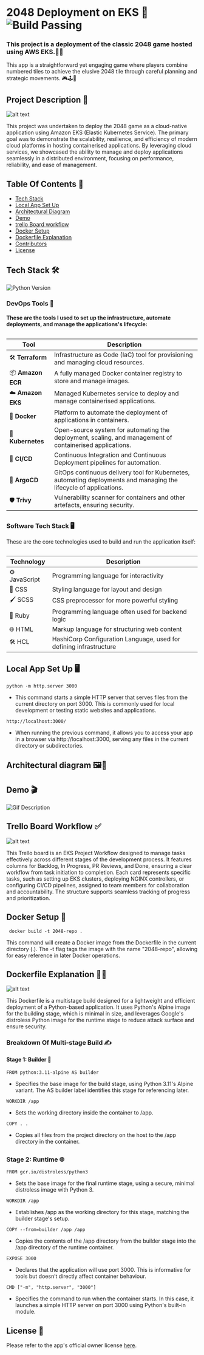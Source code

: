 # 2048 Deployment on EKS 🚀 ![Build Passing](https://img.shields.io/badge/build-passing-brightgreen)

### This project is a deployment of the classic 2048 game hosted using AWS EKS.👥🤝

This app is a straightforward yet engaging game where players combine numbered tiles to achieve the elusive 2048 tile through careful planning and strategic movements. 🎮🕹️🧩

## Project Description 📄

![alt text](image.png)

This project was undertaken to deploy the 2048 game as a cloud-native application using Amazon EKS (Elastic Kubernetes Service). The primary goal was to demonstrate the scalability, resilience, and efficiency of modern cloud platforms in hosting containerised applications. By leveraging cloud services, we showcased the ability to manage and deploy applications seamlessly in a distributed environment, focusing on performance, reliability, and ease of management.

## Table Of Contents  📑
- [Tech Stack ](#tech-stack)
- [Local App Set Up ](#local-app-set-up)
- [Architectural Diagram](#Architectural-Diagram)
- [Demo](#Demo)
- [trello Board workflow](#trello-board-workflow)
- [Docker Setup](#docker-setup)
- [Dockerfile Explanation](#Dockerfile-Explanation)
- [Contributors ](#contributors)
- [License ](#license)

## Tech Stack 🛠️

![Python Version](https://img.shields.io/badge/python-3.11-green)



### DevOps Tools 🔧

#### These are the tools I used to set up the infrastructure, automate deployments, and manage the applications's lifecycle:
##

| Tool                       | Description                                                                  |
|----------------------------|------------------------------------------------------------------------------|
| 🛠️ **Terraform**            | Infrastructure as Code (IaC) tool for provisioning and managing cloud resources. |
| 📦 **Amazon ECR**           | A fully managed Docker container registry to store and manage images.         |
| ☁️ **Amazon EKS**           | Managed Kubernetes service to deploy and manage containerised applications.    |
| 🐳 **Docker**               | Platform to automate the deployment of applications in containers.            |
| 🧰 **Kubernetes**           | Open-source system for automating the deployment, scaling, and management of containerised applications. |
| 🔄 **CI/CD**                | Continuous Integration and Continuous Deployment pipelines for automation.    |
| 🚀 **ArgoCD**               | GitOps continuous delivery tool for Kubernetes, automating deployments and managing the lifecycle of applications. |
| 🛡️ **Trivy**                | Vulnerability scanner for containers and other artefacts, ensuring security. |
##
### Software Tech Stack 🖥️
 These are the core technologies used to build and run the application itself:

##

| Technology           | Description                                                      |
|----------------------|------------------------------------------------------------------|
| ⚙️ JavaScript         | Programming language for interactivity                          |
| 🎨 CSS               | Styling language for layout and design                          |
| 🖌️ SCSS               | CSS preprocessor for more powerful styling                      |
| 💎 Ruby               | Programming language often used for backend logic               |
| 🌐 HTML               | Markup language for structuring web content                     |
| 🛠️ HCL                | HashiCorp Configuration Language, used for defining infrastructure |


##
## Local App Set Up 🖥️

```
python -m http.server 3000
```
- This command starts a simple HTTP server that serves files from the current directory on port 3000. This is commonly used for local development or testing static websites and applications.

```
http://localhost:3000/
```
- When running the previous command, it allows you to access your app in a browser via http://localhost:3000, serving any files in the current directory or subdirectories. 
  
## Architectural diagram 🖼️📐

## Demo 🎬
![Gif Description](https://media.giphy.com/media/4t2wiyP0uoFOIk2aOJ/giphy.gif)

## Trello Board Workflow ✅

![alt text](image-1.png)

This Trello board is an EKS Project Workflow designed to manage tasks effectively across different stages of the development process. It features columns for Backlog, In Progress, PR Reviews, and Done, ensuring a clear workflow from task initiation to completion. Each card represents specific tasks, such as setting up EKS clusters, deploying NGINX controllers, or configuring CI/CD pipelines, assigned to team members for collaboration and accountability. The structure supports seamless tracking of progress and prioritization.

## Docker Setup 🐳

```
 docker build -t 2048-repo . 
```

This command will create a Docker image from the Dockerfile in the current directory (.). The -t flag tags the image with the name "2048-repo", allowing for easy reference in later Docker operations.

## Dockerfile Explanation 📖💡
![alt text](<Screenshot 2024-11-27 195220.png>)

This Dockerfile is a multistage build designed for a lightweight and efficient deployment of a Python-based application. It uses Python's Alpine image for the building stage, which is minimal in size, and leverages Google's distroless Python image for the runtime stage to reduce attack surface and ensure security.

### Breakdown Of Multi-stage Build ✍️

#### Stage 1: Builder 🔧
```
FROM python:3.11-alpine AS builder
```
- Specifies the base image for the build stage, using Python 3.11's Alpine variant. The AS builder label identifies this stage for referencing later.
```
WORKDIR /app
```
- Sets the working directory inside the container to /app.
```
COPY . .
```
- Copies all files from the project directory on the host to the /app directory in the container.
##
### Stage 2: Runtime 🌐

```
FROM gcr.io/distroless/python3
```
- Sets the base image for the final runtime stage, using a secure, minimal distroless image with Python 3.
```
WORKDIR /app
```
- Establishes /app as the working directory for this stage, matching the builder stage's setup.
```
COPY --from=builder /app /app
```
- Copies the contents of the /app directory from the builder stage into the /app directory of the runtime container.
```
EXPOSE 3000
```
- Declares that the application will use port 3000. This is informative for tools but doesn’t directly affect container behaviour.
```
CMD ["-m", "http.server", "3000"]
```
- Specifies the command to run when the container starts. In this case, it launches a simple HTTP server on port 3000 using Python's built-in module.


## License 📝

Please refer to the app's official owner license [here](./LICENSE.txt).
